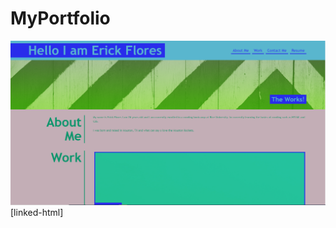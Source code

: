 # MyPortfolio

![picture](https://github.com/ferick8246/MyPortfolio/blob/075a13877de52453e8e5cde5a005b363c2fc0a71/Screenshot.PNG)
[linked-html]